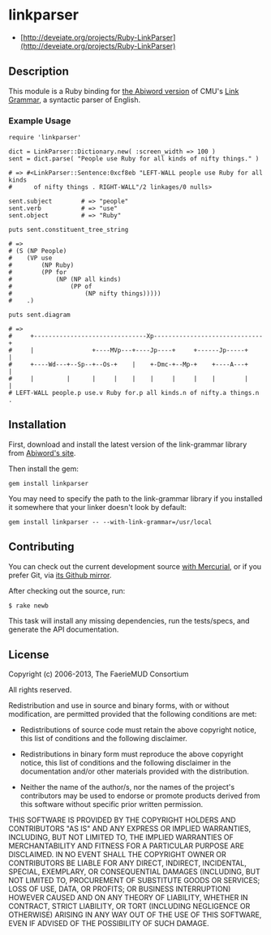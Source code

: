 linkparser
===

* [http://deveiate.org/projects/Ruby-LinkParser](http://deveiate.org/projects/Ruby-LinkParser)

## Description

This module is a Ruby binding for 
[the Abiword version](http://www.abisource.com/projects/link-grammar/) of CMU's
[Link Grammar](http://www.link.cs.cmu.edu/link/), a syntactic parser of English.

### Example Usage

	require 'linkparser'
	
	dict = LinkParser::Dictionary.new( :screen_width => 100 )
	sent = dict.parse( "People use Ruby for all kinds of nifty things." )
	
	# => #<LinkParser::Sentence:0xcf8eb "LEFT-WALL people use Ruby for all kinds
	#      of nifty things . RIGHT-WALL"/2 linkages/0 nulls>
	
	sent.subject        # => "people"
	sent.verb           # => "use"
	sent.object         # => "Ruby"
	
	puts sent.constituent_tree_string
	
	# =>
	# (S (NP People)
	#    (VP use
	#        (NP Ruby)
	#        (PP for
	#            (NP (NP all kinds)
	#                (PP of
	#                    (NP nifty things)))))
	#    .)
	
	puts sent.diagram
	
	# =>
	#     +-------------------------------Xp------------------------------+
	#     |                +----MVp---+----Jp----+     +------Jp-----+    |
	#     +----Wd---+--Sp--+--Os-+    |    +-Dmc-+--Mp-+    +----A---+    |
	#     |         |      |     |    |    |     |     |    |        |    |
	# LEFT-WALL people.p use.v Ruby for.p all kinds.n of nifty.a things.n . 


## Installation

First, download and install the latest version of the link-grammar 
library from 
[Abiword's site](http://www.abisource.com/projects/link-grammar/#download).

Then install the gem:

    gem install linkparser

You may need to specify the path to the link-grammar library if you 
installed it somewhere that your linker doesn't look by default:

    gem install linkparser -- --with-link-grammar=/usr/local


## Contributing

You can check out the current development source
[with Mercurial](http://repo.deveiate.org/LinkParser),
or if you prefer Git, via
[its Github mirror](http://github.com/ged/linkparser).

After checking out the source, run:

	$ rake newb

This task will install any missing dependencies, run the tests/specs,
and generate the API documentation.


## License

Copyright (c) 2006-2013, The FaerieMUD Consortium

All rights reserved.

Redistribution and use in source and binary forms, with or without
modification, are permitted provided that the following conditions are met:

* Redistributions of source code must retain the above copyright notice,
  this list of conditions and the following disclaimer.

* Redistributions in binary form must reproduce the above copyright notice,
  this list of conditions and the following disclaimer in the documentation
  and/or other materials provided with the distribution.

* Neither the name of the author/s, nor the names of the project's
  contributors may be used to endorse or promote products derived from this
  software without specific prior written permission.


THIS SOFTWARE IS PROVIDED BY THE COPYRIGHT HOLDERS AND CONTRIBUTORS "AS IS"
AND ANY EXPRESS OR IMPLIED WARRANTIES, INCLUDING, BUT NOT LIMITED TO, THE
IMPLIED WARRANTIES OF MERCHANTABILITY AND FITNESS FOR A PARTICULAR PURPOSE ARE
DISCLAIMED. IN NO EVENT SHALL THE COPYRIGHT OWNER OR CONTRIBUTORS BE LIABLE
FOR ANY DIRECT, INDIRECT, INCIDENTAL, SPECIAL, EXEMPLARY, OR CONSEQUENTIAL
DAMAGES (INCLUDING, BUT NOT LIMITED TO, PROCUREMENT OF SUBSTITUTE GOODS OR
SERVICES; LOSS OF USE, DATA, OR PROFITS; OR BUSINESS INTERRUPTION) HOWEVER
CAUSED AND ON ANY THEORY OF LIABILITY, WHETHER IN CONTRACT, STRICT LIABILITY,
OR TORT (INCLUDING NEGLIGENCE OR OTHERWISE) ARISING IN ANY WAY OUT OF THE USE
OF THIS SOFTWARE, EVEN IF ADVISED OF THE POSSIBILITY OF SUCH DAMAGE.